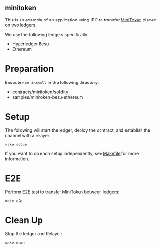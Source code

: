 minitoken
---

This is an example of an application using IBC to transfer [MiniToken](/contracts/minitoken/solidity) placed on two ledgers.

We use the following ledgers specifically:
- Hyperledger Besu
- Ethereum

# Preparation

Execute `npm install` in the following directory.

- contracts/minitoken/solidity
- samples/minitoken-besu-ethereum

# Setup

The following will start the ledger, deploy the contract, and establish the channel with a relayer:

```
make setup
```

If you want to do each setup independently, see [Makefile](/samples/minitoken/Makefile)
for more information.

# E2E

Perform E2E test to transfer MiniToken between ledgers:

```
make e2e
```

# Clean Up

Stop the ledger and Relayer:

```
make down
```
